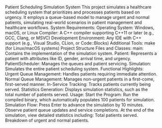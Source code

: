 Patient Scheduling Simulation System
This project simulates a healthcare scheduling system that prioritizes and processes patients based on urgency. It employs a queue-based model to manage urgent and normal patients, simulating real-world scenarios in patient management and healthcare workflows.
System Requirements:
Operating System: Windows, macOS, or Linux
Compiler: A C++ compiler supporting C++11 or later (e.g., GCC, Clang, or MSVC)
Development Environment: Any IDE with C++ support (e.g., Visual Studio, CLion, or Code::Blocks)
Additional Tools:
make (for Linux/macOS systems)
Project Structure
Files and Classes:
main: Contains the implementation of the simulation system.
Patient: Represents a patient with attributes like ID, gender, arrival time, and urgency.
PatientScheduler: Manages the queues and patient servicing.
Simulation: Simulates the entire patient scheduling system.
Functional Highlights:
Urgent Queue Management: Handles patients requiring immediate attention.
Normal Queue Management: Manages non-urgent patients in a first-come, first-served manner.
In-Service Tracking: Tracks patients currently being served.
Statistics Generation: Displays simulation statistics, such as the total number of patients served.
Usage:
Start the Program: Run the compiled binary, which automatically populates 100 patients for simulation.
Simulation Flow:
Press Enter to advance the simulation by 10 minutes.
Observe patient queue updates and service completions.
At the end of the simulation, view detailed statistics including:
Total patients served.
Breakdown of urgent and normal patients.
